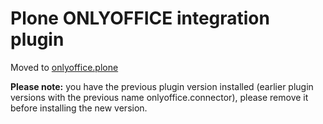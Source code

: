 ﻿# Plone ONLYOFFICE integration plugin

Moved to [onlyoffice.plone](https://pypi.org/project/onlyoffice.plone/)

**Please note:** you have the previous plugin version installed (earlier plugin versions with the previous name onlyoffice.connector), please remove it before installing the new version.
